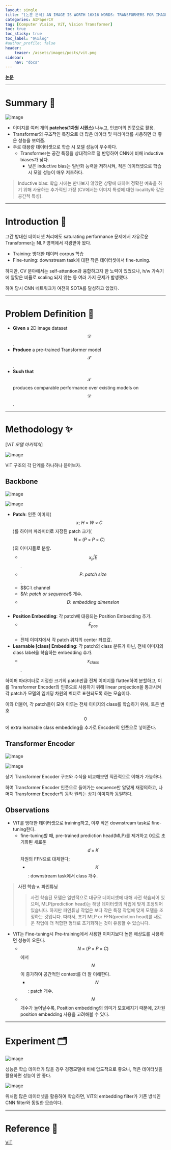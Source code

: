 ```yaml
---
layout: single
title: "[논문 분석] AN IMAGE IS WORTH 16X16 WORDS: TRANSFORMERS FOR IMAGE RECOGNITION AT SCALE"
categories: AIPaperCV
tag: [Computer Vision, ViT, Vision Transformer]
toc: true
toc_sticky: true
toc_label: "쭌스log"
#author_profile: false
header:
    teaser: /assets/images/posts/vit.png
sidebar:
    nav: "docs"
---
```


[**논문**](https://arxiv.org/pdf/2010.11929.pdf)

****
# Summary 📌
![image](https://github.com/hchoi256/ai-boot-camp/assets/39285147/8204eabe-c472-4f9b-b289-f2c22c8f41b3)

- 이미지를 여러 개의 **patches(1차원 시퀀스)** 나누고, 인코더의 인풋으로 활용.
- Transformer의 구조적인 특징으로 더 많은 데이터 및 파라미터를 사용하면 더 좋은 성능을 보여줌.
- 주로 대용량 데이터셋으로 학습 시 모델 성능이 우수하다.
    - Transformer는 공간 특징을 상대적으로 덜 반영하여 CNN에 비해 inductive biases가 낮다.
        - 낮은 inductive bias는 일반화 능력을 저하시켜, 적은 데이터셋으로 학습 시 모델 성능이 매우 저조하다.

> Inductive bias: 학습 시에는 만나보지 않았던 상황에 대하여 정확한 예측을 하기 위해 사용하는 추가적인 가정 (CV에서는 이미지 특성에 대한 locality와 같은 공간적 특성).

****
# Introduction 🙌
그간 방대한 데이터셋 처리에도 saturating performance 문제에서 자유로운 Transformer는 NLP 영역에서 각광받아 왔다.
- Training: 방대한 데이터 corpus 학습
- Fine-tuning: downstream task에 대한 작은 데이터셋에서 fine-tuning.

하지만, CV 분야에서는 self-attention과 융합하고자 한 노력이 있었으나, h/w 가속기에 알맞은 비율로 scaling 되지 않는 등 여러 가지 문제가 발생했다.

하여 당시 CNN 네트워크가 여전히 SOTA를 달성하고 있었다.

****
# Problem Definition 🧿
- **Given** a 2D image dataset $$\mathcal{D}$$.
- **Produce** a pre-trained Transformer model $$\mathcal{T}$$.
- **Such that** $$\mathcal{T}$$ produces comparable performance over existing models on $$\mathcal{D}$$.

****
# Methodology ✨
[*ViT 모델 아키텍처*]

![image](https://github.com/hchoi256/ai-boot-camp/assets/39285147/8204eabe-c472-4f9b-b289-f2c22c8f41b3)

ViT 구조의 각 단계를 하나하나 뜯어보자.

## Backbone
![image](https://github.com/hchoi256/ai-boot-camp/assets/39285147/3e9bec0d-d004-45c8-b1bd-2aef9fd2ca4b)

![image](https://github.com/hchoi256/ai-boot-camp/assets/39285147/52f6540c-a22f-4a36-b8ae-ae1fc862f0dc)

- **Patch**: 인풋 이미지($$x;\ H \times W \times C$$)를 하이퍼 파라미터로 지정된 patch 크기($$N \times(P \times P \times C)$$)의 이미지들로 분할.
    - $$x^i_pE$$.
    - $$P:\ patch\ size$$.
    - $$C:\ channel
    - $$N:\ patch\ or\ sequence\$$ 개수.
    - $$D:\ embedding\ dimension$$.
- **Position Embedding**: 각 patch에 대응되는 Position Embedding 추가.
    - $$E_{pos}$$.
    - 전체 이미지에서 각 patch 위치의 center 좌표값.
- **Learnable [class] Embedding**: 각 patch의 class 분류가 아닌, 전체 이미지의 class label을 학습하는 embedding 추가. 
    - $$x_{class}$$.

하이퍼 파라미터로 지정한 크기의 patch만큼 전체 이미지를 flatten하여 분할하고, 이를 Transformer Encoder의 인풋으로 사용하기 위해 linear projection을 통과시켜 각 patch가 모델의 임베딩 차원의 벡터로 표현되도록 하는 모습이다.

이와 더불어, 각 patch들이 모여 이루는 전체 이미지의 class를 학습하기 위해, 토큰 번호 $$0$$에 extra learnable class embedding을 추가로 Encoder의 인풋으로 넣어준다.

## Transformer Encoder
![image](https://github.com/hchoi256/ai-boot-camp/assets/39285147/fb6105a2-3c24-47fe-86db-291256c670e9)

![image](https://github.com/hchoi256/ai-boot-camp/assets/39285147/885bd53b-e9e4-49d8-beef-29fe5d502c6a)

상기 Transformer Encoder 구조와 수식을 비교해보면 직관적으로 이해가 가능하다.

하여 Transformer Encoder 인풋으로 들어가는 sequence만 알맞게 재정의하고, 나머지 Transformer Encoder의 동작 원리는 상기 이미지와 동일하다.

## Observations
- ViT를 방대한 데이터셋으로 training하고, 이후 작은 downstream task로 fine-tuning한다.
    - fine-tuning할 때, pre-trained prediction head(MLP)를 제거하고 0으로 초기화된 새로운 $$d \times K$$ 차원의 FFN으로 대체한다; 
        - $$K$$: downstream task에서 class 개수.

> **사전 학습 v. 파인튜닝**
>
>> 사전 학습된 모델은 일반적으로 대규모 데이터셋에 대해 사전 학습되어 있으며, MLP(prediction head)는 해당 데이터셋의 작업에 맞게 조정되어 있습니다. 하지만 파인튜닝 작업은 보다 작은 특정 작업에 맞게 모델을 조정하는 것입니다. 따라서, 초기 MLP or FFN(prediction head)를 새로운 작업에 더 적합한 형태로 초기화하는 것이 유용할 수 있습니다.

- ViT는 Fine-tuning시 Pre-training에서 사용한 이미지보다 높은 해상도를 사용하면 성능이 오른다.
    - $$N \times (P \times P \times C)$$에서 $$N$$이 증가하여 공간적인 context를 더 잘 이해한다.
        - $$N$$: patch 개수.
    - $$N$$ 개수가 늘어날수록, Position embedding의 의미가 모호해지기 때문에, 2차원 position embedding 사용을 고려해볼 수 있다.

****
# Experiment 🗂
![image](https://github.com/hchoi256/ai-boot-camp/assets/39285147/0f7a4101-3ce0-478e-a7f6-9638259a4c6a)

성능은 학습 데이터가 많을 경우 경쟁모델에 비해 압도적으로 좋으나, 적은 데이터셋을 활용하면 성능이 안 좋다.

![image](https://github.com/hchoi256/ai-boot-camp/assets/39285147/2607118f-5b88-497f-8731-bdb7f47f0e2f)

위처럼 많은 데이터셋을 활용하여 학습하면, ViT의 embedding filter가 기존 방식인 CNN filter와 동일한 모습이다.

****
# Reference 🧿
[ViT](https://arxiv.org/pdf/2010.11929.pdf)

